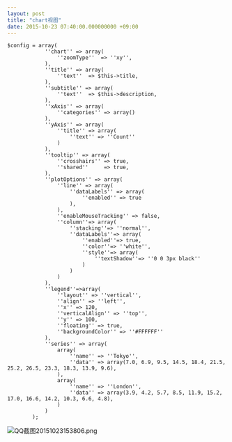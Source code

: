 ```yaml
---
layout: post
title: "chart视图"
date: 2015-10-23 07:40:00.000000000 +09:00
---
```


    $config = array(
                ''chart'' => array(
                    ''zoomType''  => ''xy'',
                ),
                ''title'' => array(
                    ''text''  => $this->title,
                ),
                ''subtitle'' => array(
                    ''text''  => $this->description,
                ),
                ''xAxis'' => array(
                    ''categories'' => array()
                ),
                ''yAxis'' => array(
                    ''title'' => array(
                        ''text'' => ''Count''
                    )
                ),
                ''tooltip'' => array(
                    ''crosshairs'' => true,
                    ''shared''     => true,
                ),
                ''plotOptions'' => array(
                    ''line'' => array(
                        ''dataLabels'' => array(
                            ''enabled'' => true
                        ),
                    ),
                    ''enableMouseTracking'' => false,
                    ''column''=> array(
                        ''stacking''=> ''normal'',
                        ''dataLabels''=> array(
                            ''enabled''=> true,
                            ''color''=> ''white'',
                            ''style''=> array(
                                ''textShadow''=> ''0 0 3px black''
                            )
                        )
                    )
                ),
                ''legend''=>array(
                    ''layout'' => ''vertical'',
                    ''align'' => ''left'',
                    ''x'' => 120,
                    ''verticalAlign'' => ''top'',
                    ''y'' => 100,
                    ''floating'' => true,
                    ''backgroundColor'' => ''#FFFFFF''
                ),
                ''series'' => array(
                    array(
                        ''name'' => ''Tokyo'',
                        ''data'' => array(7.0, 6.9, 9.5, 14.5, 18.4, 21.5, 25.2, 26.5, 23.3, 18.3, 13.9, 9.6),
                    ),
                    array(
                        ''name'' => ''London'',
                        ''data'' => array(3.9, 4.2, 5.7, 8.5, 11.9, 15.2, 17.0, 16.6, 14.2, 10.3, 6.6, 4.8),
                    )
                )
            );

![QQ截图20151023153806.png](https://o8ekw8sx0.qnssl.com/upload/201510/XI4pk3WyLBcsAJumM0-bpJYYZWRYMRZU.png "QQ截图20151023153806.png")